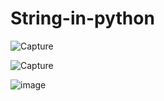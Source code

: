 # String-in-python

![Capture](https://user-images.githubusercontent.com/82524305/116080521-cd169500-a6b6-11eb-94b0-42bd66f1b0b3.PNG)

![Capture](https://user-images.githubusercontent.com/82524305/116080879-326a8600-a6b7-11eb-9e5e-bea35072ee9e.PNG)

![image](https://user-images.githubusercontent.com/82524305/116081131-807f8980-a6b7-11eb-832d-bebbd969c384.png)

